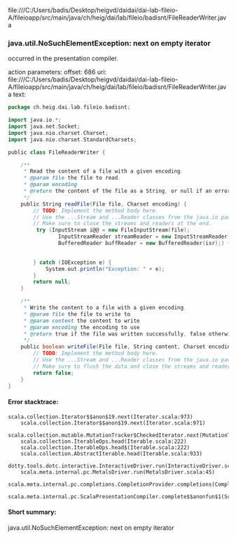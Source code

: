 file:///C:/Users/badis/Desktop/heigvd/daidai/dai-lab-fileio-A/fileioapp/src/main/java/ch/heig/dai/lab/fileio/badisnt/FileReaderWriter.java
### java.util.NoSuchElementException: next on empty iterator

occurred in the presentation compiler.

action parameters:
offset: 686
uri: file:///C:/Users/badis/Desktop/heigvd/daidai/dai-lab-fileio-A/fileioapp/src/main/java/ch/heig/dai/lab/fileio/badisnt/FileReaderWriter.java
text:
```scala
package ch.heig.dai.lab.fileio.badisnt;

import java.io.*;
import java.net.Socket;
import java.nio.charset.Charset;
import java.nio.charset.StandardCharsets;

public class FileReaderWriter {

    /**
     * Read the content of a file with a given encoding.
     * @param file the file to read. 
     * @param encoding
     * @return the content of the file as a String, or null if an error occurred.
     */
    public String readFile(File file, Charset encoding) {
        // TODO: Implement the method body here. 
        // Use the ...Stream and ...Reader classes from the java.io package.
        // Make sure to close the streams and readers at the end.
         try (InputStream i@@ = new FileInputStream(file);
                InputStreamReader streamReader = new InputStreamReader(stream, encoding);
                BufferedReader buffReader = new BufferedReader(isr);) {

            
        } catch (IOException e) {
            System.out.println("Exception: " + e);
        }
        return null;
    }

    /**
     * Write the content to a file with a given encoding. 
     * @param file the file to write to
     * @param content the content to write
     * @param encoding the encoding to use
     * @return true if the file was written successfully, false otherwise
     */
    public boolean writeFile(File file, String content, Charset encoding) {
        // TODO: Implement the method body here. 
        // Use the ...Stream and ...Reader classes from the java.io package.
        // Make sure to flush the data and close the streams and readers at the end.
        return false;
    }
}

```



#### Error stacktrace:

```
scala.collection.Iterator$$anon$19.next(Iterator.scala:973)
	scala.collection.Iterator$$anon$19.next(Iterator.scala:971)
	scala.collection.mutable.MutationTracker$CheckedIterator.next(MutationTracker.scala:76)
	scala.collection.IterableOps.head(Iterable.scala:222)
	scala.collection.IterableOps.head$(Iterable.scala:222)
	scala.collection.AbstractIterable.head(Iterable.scala:933)
	dotty.tools.dotc.interactive.InteractiveDriver.run(InteractiveDriver.scala:168)
	scala.meta.internal.pc.MetalsDriver.run(MetalsDriver.scala:45)
	scala.meta.internal.pc.completions.CompletionProvider.completions(CompletionProvider.scala:46)
	scala.meta.internal.pc.ScalaPresentationCompiler.complete$$anonfun$1(ScalaPresentationCompiler.scala:123)
```
#### Short summary: 

java.util.NoSuchElementException: next on empty iterator